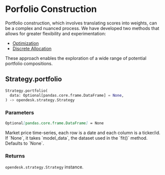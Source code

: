 # Porfolio Construction

Portfolio construction, which involves translating scores into weights, can be a complex and nuanced process. We have developed two methods that allows for greater flexibility and experimentation: 

* [Optimization](./optimization.md)
* [Discrete Allocation](./discrete_allocation.md)

These approach enables the exploration of a wide range of potential portfolio compositions.

## Strategy.portfolio

```python
Strategy.portfolio(
  data: Optional[pandas.core.frame.DataFrame] = None, 
) ‑> opendesk.strategy.Strategy
```

### Parameters

``` markdown title="data"
Optional[pandas.core.frame.DataFrame] = None
```
<div class="result" markdown>
Market price time-series, each row is a date and each column is a ticker/id. If `None`, it takes `model_data`, the dataset used in the `fit()` method. Defaults to `None`.
</div>


### Returns

`opendesk.strategy.Strategy` instance.